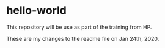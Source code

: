 # hello-world
This repository will be use as part of the training from HP.

These are my changes to the readme file on Jan 24th, 2020.
